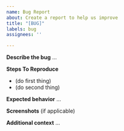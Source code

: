 ```yaml
---
name: Bug Report
about: Create a report to help us improve
title: "[BUG]"
labels: bug
assignees: ''

---
```


**Describe the bug**
...

**Steps To Reproduce**
- (do first thing)
- (do second thing)

**Expected behavior**
...

**Screenshots**
(if applicable)

**Additional context**
...
